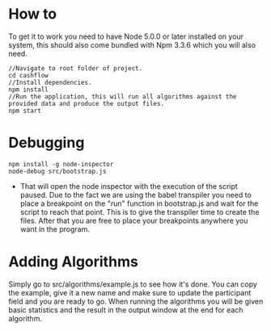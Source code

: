 # How to

To get it to work you need to have Node 5.0.0 or later installed on your system, this should also come bundled with Npm 3.3.6 which you will also need.

 ```
 //Navigate to root folder of project.
 cd cashflow
 //Install dependencies.
 npm install
 //Run the application, this will run all algorithms against the provided data and produce the output files.
 npm start
 ```

# Debugging

 ```
 npm install -g node-inspector
 node-debug src/bootstrap.js
 ```

* That will open the node inspector with the execution of the script paused. Due to the fact we are using the babel transpiler you need to place a breakpoint on the "run" function in bootstrap.js and wait for the script to reach that point. This is to give the transpiler time to create the files. After that you are free to place your breakpoints anywhere you want in the program.

# Adding Algorithms

Simply go to src/algorithms/example.js to see how it's done. You can copy the example, give it a new name and make sure to update the participant field and you are ready to go. When running the algorithms you will be given basic statistics and the result in the output window at the end for each algorithm.